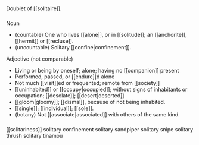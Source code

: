 ###
Doublet of [[solitaire]].
###
Noun
- (countable) One who lives [[alone]], or in [[solitude]]; an [[anchorite]], [[hermit]] or [[recluse]].
- (uncountable) Solitary [[confine|confinement]].

Adjective
(not comparable)
- Living or being by oneself; alone; having no [[companion]] present
- Performed, passed, or [[endure]]d alone
- Not much [[visit]]ed or frequented; remote from [[society]]
- [[uninhabited]] or [[occupy|occupied]]; without signs of inhabitants or occupation; [[desolate]]; [[desert|deserted]]
- [[gloom|gloomy]]; [[dismal]], because of not being inhabited.
- [[single]]; [[individual]]; [[sole]].
- (botany) Not [[associate|associated]] with others of the same kind.

###
[[solitariness]]
solitary confinement
solitary sandpiper
solitary snipe
solitary thrush
solitary tinamou